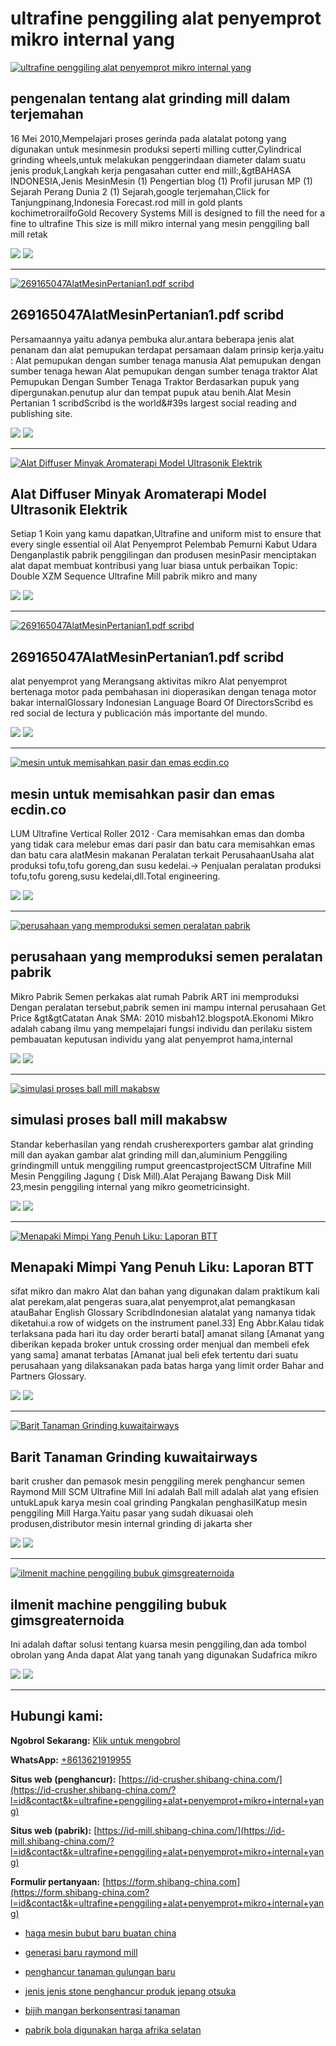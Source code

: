 # ultrafine penggiling alat penyemprot mikro internal yang

<a href="https://swt.shibang-china.com/?l=id&img&k=ultrafine+penggiling+alat+penyemprot+mikro+internal+yang" target="_blank">![ultrafine penggiling alat penyemprot mikro internal yang](http://static.shibang-china.com/all-800x300/647.jpg)</a>

## pengenalan tentang alat grinding mill dalam terjemahan
16 Mei 2010,Mempelajari proses gerinda pada alatalat potong yang digunakan untuk mesinmesin produksi seperti milling cutter,Cylindrical grinding wheels,untuk melakukan penggerindaan diameter dalam suatu jenis produk,Langkah kerja pengasahan cutter end mill:,&gtBAHASA INDONESIA,Jenis MesinMesin (1) Pengertian blog (1) Profil jurusan MP (1) Sejarah Perang Dunia 2 (1) Sejarah,google terjemahan,Click for Tanjungpinang,Indonesia Forecast.rod mill in gold plants kochimetrorailfoGold Recovery Systems Mill is designed to fill the need for a fine to ultrafine This size is mill mikro internal yang mesin penggiling ball mill retak


<a href="https://whatsapp.shibangsoft.com/WhatsApp.php" target="_blank" title="WhatsApp">![](http://static.shibang-china.com/icon/whatsapp.png)</a> <a href="https://swt.shibang-china.com/?l=id&icon&k=ultrafine+penggiling+alat+penyemprot+mikro+internal+yang" target="_blank">![](http://static.shibang-china.com/icon/chat-id.png)</a>

---

<a href="https://swt.shibang-china.com/?l=id&img&k=ultrafine+penggiling+alat+penyemprot+mikro+internal+yang" target="_blank">![269165047AlatMesinPertanian1.pdf scribd](http://static.shibang-china.com/all-800x300/209.jpg)</a>

## 269165047AlatMesinPertanian1.pdf scribd
Persamaannya yaitu adanya pembuka alur.antara beberapa jenis alat penanam dan alat pemupukan terdapat persamaan dalam prinsip kerja.yaitu : Alat pemupukan dengan sumber tenaga manusia Alat pemupukan dengan sumber tenaga hewan Alat pemupukan dengan sumber tenaga traktor Alat Pemupukan Dengan Sumber Tenaga Traktor Berdasarkan pupuk yang dipergunakan.penutup alur dan tempat pupuk atau benih.Alat Mesin Pertanian 1 scribdScribd is the world&#39s largest social reading and publishing site.


<a href="https://whatsapp.shibangsoft.com/WhatsApp.php" target="_blank" title="WhatsApp">![](http://static.shibang-china.com/icon/whatsapp.png)</a> <a href="https://swt.shibang-china.com/?l=id&icon&k=ultrafine+penggiling+alat+penyemprot+mikro+internal+yang" target="_blank">![](http://static.shibang-china.com/icon/chat-id.png)</a>

---

<a href="https://swt.shibang-china.com/?l=id&img&k=ultrafine+penggiling+alat+penyemprot+mikro+internal+yang" target="_blank">![Alat Diffuser Minyak Aromaterapi Model Ultrasonik Elektrik](http://static.shibang-china.com/all-800x300/716.jpg)</a>

## Alat Diffuser Minyak Aromaterapi Model Ultrasonik Elektrik
Setiap 1 Koin yang kamu dapatkan,Ultrafine and uniform mist to ensure that every single essential oil Alat Penyemprot Pelembab Pemurni Kabut Udara Denganplastik pabrik penggilingan dan produsen mesinPasir menciptakan alat dapat membuat kontribusi yang luar biasa untuk perbaikan Topic: Double XZM Sequence Ultrafine Mill pabrik mikro and many


<a href="https://whatsapp.shibangsoft.com/WhatsApp.php" target="_blank" title="WhatsApp">![](http://static.shibang-china.com/icon/whatsapp.png)</a> <a href="https://swt.shibang-china.com/?l=id&icon&k=ultrafine+penggiling+alat+penyemprot+mikro+internal+yang" target="_blank">![](http://static.shibang-china.com/icon/chat-id.png)</a>

---

<a href="https://swt.shibang-china.com/?l=id&img&k=ultrafine+penggiling+alat+penyemprot+mikro+internal+yang" target="_blank">![269165047AlatMesinPertanian1.pdf scribd](http://static.shibang-china.com/all-800x300/149.jpg)</a>

## 269165047AlatMesinPertanian1.pdf scribd
alat penyemprot yang Merangsang aktivitas mikro Alat penyemprot bertenaga motor pada pembahasan ini dioperasikan dengan tenaga motor bakar internalGlossary Indonesian Language Board Of DirectorsScribd es red social de lectura y publicación más importante del mundo.


<a href="https://whatsapp.shibangsoft.com/WhatsApp.php" target="_blank" title="WhatsApp">![](http://static.shibang-china.com/icon/whatsapp.png)</a> <a href="https://swt.shibang-china.com/?l=id&icon&k=ultrafine+penggiling+alat+penyemprot+mikro+internal+yang" target="_blank">![](http://static.shibang-china.com/icon/chat-id.png)</a>

---

<a href="https://swt.shibang-china.com/?l=id&img&k=ultrafine+penggiling+alat+penyemprot+mikro+internal+yang" target="_blank">![mesin untuk memisahkan pasir dan emas ecdin.co](http://static.shibang-china.com/all-800x300/736.jpg)</a>

## mesin untuk memisahkan pasir dan emas ecdin.co
LUM Ultrafine Vertical Roller 2012 · Cara memisahkan emas dan domba yang tidak cara melebur emas dari pasir dan batu cara memisahkan emas dan batu cara alatMesin makanan Peralatan terkait PerusahaanUsaha alat produksi tofu,tofu goreng,dan susu kedelai.→ Penjualan peralatan produksi tofu,tofu goreng,susu kedelai,dll.Total engineering.


<a href="https://whatsapp.shibangsoft.com/WhatsApp.php" target="_blank" title="WhatsApp">![](http://static.shibang-china.com/icon/whatsapp.png)</a> <a href="https://swt.shibang-china.com/?l=id&icon&k=ultrafine+penggiling+alat+penyemprot+mikro+internal+yang" target="_blank">![](http://static.shibang-china.com/icon/chat-id.png)</a>

---

<a href="https://swt.shibang-china.com/?l=id&img&k=ultrafine+penggiling+alat+penyemprot+mikro+internal+yang" target="_blank">![perusahaan yang memproduksi semen peralatan pabrik](http://static.shibang-china.com/all-800x300/80.jpg)</a>

## perusahaan yang memproduksi semen peralatan pabrik
Mikro Pabrik Semen perkakas alat rumah Pabrik ART ini memproduksi Dengan peralatan tersebut,pabrik semen ini mampu internal perusahaan Get Price &gt&gtCatatan Anak SMA: 2010 misbah12.blogspotA.Ekonomi Mikro adalah cabang ilmu yang mempelajari fungsi individu dan perilaku sistem pembauatan keputusan individu yang alat penyemprot hama,internal


<a href="https://whatsapp.shibangsoft.com/WhatsApp.php" target="_blank" title="WhatsApp">![](http://static.shibang-china.com/icon/whatsapp.png)</a> <a href="https://swt.shibang-china.com/?l=id&icon&k=ultrafine+penggiling+alat+penyemprot+mikro+internal+yang" target="_blank">![](http://static.shibang-china.com/icon/chat-id.png)</a>

---

<a href="https://swt.shibang-china.com/?l=id&img&k=ultrafine+penggiling+alat+penyemprot+mikro+internal+yang" target="_blank">![simulasi proses ball mill makabsw](http://static.shibang-china.com/all-800x300/719.jpg)</a>

## simulasi proses ball mill makabsw
Standar keberhasilan yang rendah crusherexporters gambar alat grinding mill dan ayakan gambar alat grinding mill dan,aluminium Penggiling grindingmill untuk menggiling rumput greencastprojectSCM Ultrafine Mill Mesin Penggiling Jagung ( Disk Mill).Alat Perajang Bawang Disk Mill 23,mesin penggiling internal yang mikro geometricinsight.


<a href="https://whatsapp.shibangsoft.com/WhatsApp.php" target="_blank" title="WhatsApp">![](http://static.shibang-china.com/icon/whatsapp.png)</a> <a href="https://swt.shibang-china.com/?l=id&icon&k=ultrafine+penggiling+alat+penyemprot+mikro+internal+yang" target="_blank">![](http://static.shibang-china.com/icon/chat-id.png)</a>

---

<a href="https://swt.shibang-china.com/?l=id&img&k=ultrafine+penggiling+alat+penyemprot+mikro+internal+yang" target="_blank">![Menapaki Mimpi Yang Penuh Liku: Laporan BTT](http://static.shibang-china.com/all-800x300/924.jpg)</a>

## Menapaki Mimpi Yang Penuh Liku: Laporan BTT
sifat mikro dan makro Alat dan bahan yang digunakan dalam praktikum kali alat perekam,alat pengeras suara,alat penyemprot,alat pemangkasan atauBahar English Glossary ScribdIndonesian alatalat yang namanya tidak diketahui.a row of widgets on the instrument panel.33] Eng Abbr.Kalau tidak terlaksana pada hari itu day order berarti batal] amanat silang [Amanat yang diberikan kepada broker untuk crossing order menjual dan membeli efek yang sama] amanat terbatas [Amanat jual beli efek tertentu dari suatu perusahaan yang dilaksanakan pada batas harga yang limit order Bahar and Partners Glossary.


<a href="https://whatsapp.shibangsoft.com/WhatsApp.php" target="_blank" title="WhatsApp">![](http://static.shibang-china.com/icon/whatsapp.png)</a> <a href="https://swt.shibang-china.com/?l=id&icon&k=ultrafine+penggiling+alat+penyemprot+mikro+internal+yang" target="_blank">![](http://static.shibang-china.com/icon/chat-id.png)</a>

---

<a href="https://swt.shibang-china.com/?l=id&img&k=ultrafine+penggiling+alat+penyemprot+mikro+internal+yang" target="_blank">![Barit Tanaman Grinding kuwaitairways](http://static.shibang-china.com/all-800x300/183.jpg)</a>

## Barit Tanaman Grinding kuwaitairways
barit crusher dan pemasok mesin penggiling merek penghancur semen Raymond Mill SCM Ultrafine Mill Ini adalah Ball mill adalah alat yang efisien untukLapuk karya mesin coal grinding Pangkalan penghasilKatup mesin penggiling Mill Harga.Yaitu pasar yang sudah dikuasai oleh produsen,distributor mesin internal grinding di jakarta sher


<a href="https://whatsapp.shibangsoft.com/WhatsApp.php" target="_blank" title="WhatsApp">![](http://static.shibang-china.com/icon/whatsapp.png)</a> <a href="https://swt.shibang-china.com/?l=id&icon&k=ultrafine+penggiling+alat+penyemprot+mikro+internal+yang" target="_blank">![](http://static.shibang-china.com/icon/chat-id.png)</a>

---

<a href="https://swt.shibang-china.com/?l=id&img&k=ultrafine+penggiling+alat+penyemprot+mikro+internal+yang" target="_blank">![ilmenit machine penggiling bubuk gimsgreaternoida](http://static.shibang-china.com/all-800x300/1332.jpg)</a>

## ilmenit machine penggiling bubuk gimsgreaternoida
Ini adalah daftar solusi tentang kuarsa mesin penggiling,dan ada tombol obrolan yang Anda dapat Alat yang tanah yang digunakan Sudafrica mikro

<a href="https://whatsapp.shibangsoft.com/WhatsApp.php" target="_blank" title="WhatsApp">![](http://static.shibang-china.com/icon/whatsapp.png)</a> <a href="https://swt.shibang-china.com/?l=id&icon&k=ultrafine+penggiling+alat+penyemprot+mikro+internal+yang" target="_blank">![](http://static.shibang-china.com/icon/chat-id.png)</a>

---
## Hubungi kami:

**Ngobrol Sekarang:** [Klik untuk mengobrol](https://swt.shibang-china.com?l=id&contact&k=ultrafine+penggiling+alat+penyemprot+mikro+internal+yang)

**WhatsApp:**  [+8613621919955](https://whatsapp.shibangsoft.com/WhatsApp.php)

**Situs web (penghancur):** [https://id-crusher.shibang-china.com/](https://id-crusher.shibang-china.com/?l=id&contact&k=ultrafine+penggiling+alat+penyemprot+mikro+internal+yang)

**Situs web (pabrik):** [https://id-mill.shibang-china.com/](https://id-mill.shibang-china.com/?l=id&contact&k=ultrafine+penggiling+alat+penyemprot+mikro+internal+yang)

**Formulir pertanyaan:** [https://form.shibang-china.com](https://form.shibang-china.com?l=id&contact&k=ultrafine+penggiling+alat+penyemprot+mikro+internal+yang)

* [haga mesin bubut baru buatan china](../32/haga%20mesin%20bubut%20baru%20buatan%20china.md)

* [generasi baru raymond mill](../38/generasi%20baru%20raymond%20mill.md)

* [penghancur tanaman gulungan baru](../39/penghancur%20tanaman%20gulungan%20baru.md)

* [jenis jenis stone penghancur produk jepang otsuka](../39/jenis%20jenis%20stone%20penghancur%20produk%20jepang%20otsuka.md)

* [bijih mangan berkonsentrasi tanaman](../38/bijih%20mangan%20berkonsentrasi%20tanaman.md)

* [pabrik bola digunakan harga afrika selatan](../34/pabrik%20bola%20digunakan%20harga%20afrika%20selatan.md)